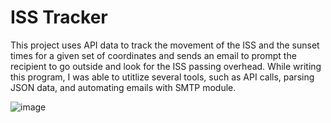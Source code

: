 # ISS Tracker

This project uses API data to track the movement of the ISS and the sunset times for a given set of coordinates and sends an email to prompt the recipient to go outside and look for the ISS passing overhead.
While writing this program, I was able to utitlize several tools, such as API calls, parsing JSON data, and automating emails with SMTP module.

![image](https://github.com/user-attachments/assets/a1e483f6-3565-4dcb-90cc-495554dfd2a0)

